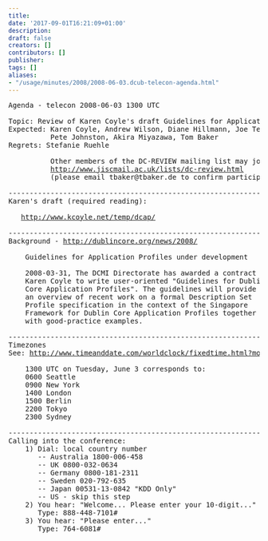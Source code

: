 ```yaml
---
title: 
date: '2017-09-01T16:21:09+01:00'
description: 
draft: false
creators: []
contributors: []
publisher: 
tags: []
aliases:
- "/usage/minutes/2008/2008-06-03.dcub-telecon-agenda.html"
---
```


<pre>
Agenda - telecon 2008-06-03 1300 UTC

Topic: Review of Karen Coyle's draft Guidelines for Application Profiles
Expected: Karen Coyle, Andrew Wilson, Diane Hillmann, Joe Tennis, Julie Allison, 
          Pete Johnston, Akira Miyazawa, Tom Baker
Regrets: Stefanie Ruehle

          Other members of the DC-REVIEW mailing list may join
          <a href="http://www.jiscmail.ac.uk/lists/dc-review.html">http://www.jiscmail.ac.uk/lists/dc-review.html</a>
          (please email tbaker@tbaker.de to confirm participation)

----------------------------------------------------------------------
Karen's draft (required reading):

   <a href="http://www.kcoyle.net/temp/dcap/">http://www.kcoyle.net/temp/dcap/</a>

----------------------------------------------------------------------
Background - <a href="http://dublincore.org/news/2008/">http://dublincore.org/news/2008/</a>

    Guidelines for Application Profiles under development

    2008-03-31, The DCMI Directorate has awarded a contract to
    Karen Coyle to write user-oriented "Guidelines for Dublin
    Core Application Profiles". The guidelines will provide
    an overview of recent work on a formal Description Set
    Profile specification in the context of the Singapore
    Framework for Dublin Core Application Profiles together
    with good-practice examples.

----------------------------------------------------------------------
Timezones
See: <a href="http://www.timeanddate.com/worldclock/fixedtime.html?month=06&amp;day=03&amp;year=2008&amp;hour=13&amp;min=00&amp;sec=0&amp;p1=0">http://www.timeanddate.com/worldclock/fixedtime.html?month=06&amp;day=03&amp;year=2008&amp;hour=13&amp;min=00&amp;sec=0&amp;p1=0</a>

    1300 UTC on Tuesday, June 3 corresponds to:
    0600 Seattle 
    0900 New York 
    1400 London 
    1500 Berlin 
    2200 Tokyo
    2300 Sydney

----------------------------------------------------------------------
Calling into the conference:
    1) Dial: local country number
       -- Australia 1800-006-458
       -- UK 0800-032-0634
       -- Germany 0800-181-2311
       -- Sweden 020-792-635
       -- Japan 00531-13-0842 "KDD Only"
       -- US - skip this step
    2) You hear: "Welcome... Please enter your 10-digit..."
       Type: 888-448-7101#
    3) You hear: "Please enter..."
       Type: 764-6081#

</pre>
